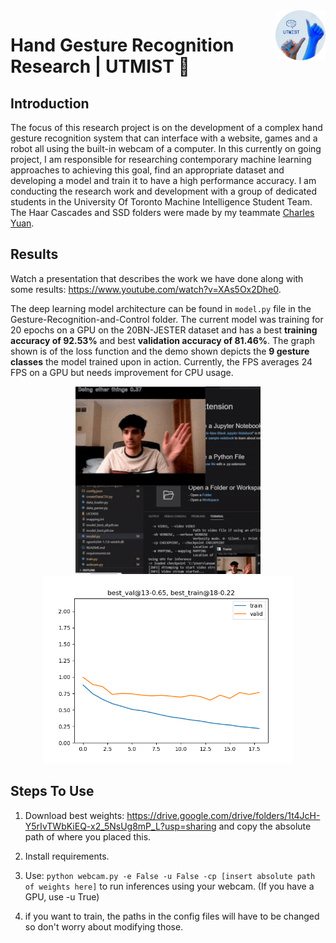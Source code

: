 <a href="https://github.com/MustafaKhan670093/Hand-Gesture-Recognition-Research-UTMIST#hand-gesture-recognition-research--utmist-">
    <img src="Images/round-logo.png" alt="UTMIST: Hand Gesture Recognition System" title="UTMIST: Hand Gesture Recognition System" align="right" height="80" />
</a>

# Hand Gesture Recognition Research | UTMIST 👋 

## Introduction

The focus of this research project is on the development of a complex hand gesture recognition system that can interface with a website, games and a robot all using the built-in webcam of a computer. In this currently on going project, I am responsible for researching contemporary machine learning approaches to achieving this goal, find an appropriate dataset and developing a model and train it to have a high performance accuracy. I am conducting the research work and development with a group of dedicated students in the University Of Toronto Machine Intelligence Student Team. The Haar Cascades and SSD folders were made by my teammate [Charles Yuan](https://github.com/Chubbyman2).

## Results

Watch a presentation that describes the work we have done along with some results: https://www.youtube.com/watch?v=XAs5Ox2Dhe0.

The deep learning model architecture can be found in `model.py` file in the Gesture-Recognition-and-Control folder. The current model was training for 20 epochs on a GPU on the 20BN-JESTER dataset and has a best **training accuracy of 92.53%** and best **validation accuracy of 81.46%**. The graph shown is of the loss function and the demo shown depicts the **9 gesture classes** the model trained upon in action. Currently, the FPS averages 24 FPS on a GPU but needs improvement for CPU usage. 

<p align="center">
  <img src="Images/hand-gesture.gif" alt="Loss plot" title="Loss plot" height="300" />   <img src="Images/loss-plot.png" alt="Loss plot" title="Loss plot"  height="300" />
</p>


## Steps To Use

1. Download best weights: https://drive.google.com/drive/folders/1t4JcH-Y5rIvTWbKiEQ-x2_5NsUg8mP_L?usp=sharing and copy the absolute path of where you placed this.

2. Install requirements.

3. Use: `python webcam.py -e False -u False -cp [insert absolute path of weights here]` to run inferences using your webcam. (If you have a GPU, use -u True) 

4. if you want to train, the paths in the config files will have to be changed so don't worry about modifying those. 
